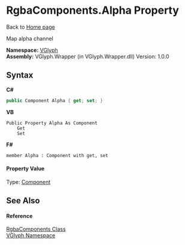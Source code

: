 # RgbaComponents.Alpha Property 
Back to <a href="Home.md">Home page</a> 

Map alpha channel

**Namespace:**&nbsp;<a href="N_VGlyph.md">VGlyph</a><br />**Assembly:**&nbsp;VGlyph.Wrapper (in VGlyph.Wrapper.dll) Version: 1.0.0

## Syntax

**C#**<br />
``` C#
public Component Alpha { get; set; }
```

**VB**<br />
``` VB
Public Property Alpha As Component
	Get
	Set
```

**F#**<br />
``` F#
member Alpha : Component with get, set

```


#### Property Value
Type: <a href="T_VGlyph_Component.md">Component</a>

## See Also


#### Reference
<a href="T_VGlyph_RgbaComponents.md">RgbaComponents Class</a><br /><a href="N_VGlyph.md">VGlyph Namespace</a><br />
